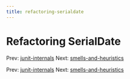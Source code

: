 ```yaml
---
title: refactoring-serialdate
---
```




# Refactoring SerialDate

Prev: [junit-internals](junit-internals.md) Next:
[smells-and-heuristics](smells-and-heuristics.md)

Prev: [junit-internals](junit-internals.md) Next:
[smells-and-heuristics](smells-and-heuristics.md)
